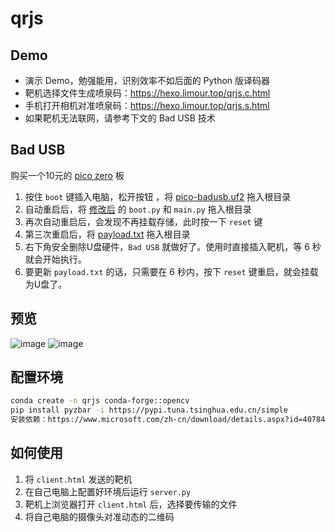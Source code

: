 # qrjs

## Demo
+ 演示 Demo，勉强能用，识别效率不如后面的 Python 版译码器
+ 靶机选择文件生成喷泉码：https://hexo.limour.top/qrjs.c.html
+ 手机打开相机对准喷泉码：https://hexo.limour.top/qrjs.s.html
+ 如果靶机无法联网，请参考下文的 Bad USB 技术

## Bad USB
购买一个10元的 [pico zero](https://www.waveshare.net/wiki/RP2040-Zero) 板
1. 按住 `boot` 键插入电脑，松开按钮 ，将 [pico-badusb.uf2](https://github.com/Limour-dev/qrjs/releases) 拖入根目录
2. 自动重启后，将 [修改后](https://github.com/Limour-dev/qrjs/tree/main/pico-badusb) 的 `boot.py` 和 `main.py` 拖入根目录
3. 再次自动重启后，会发现不再挂载存储，此时按一下 `reset` 键
4. 第三次重启后，将 [payload.txt](https://github.com/Limour-dev/qrjs/blob/main/payload.txt) 拖入根目录
5. 右下角安全删除U盘硬件，`Bad USB` 就做好了。使用时直接插入靶机，等 6 秒就会开始执行。
6. 要更新 `payload.txt` 的话，只需要在 6 秒内，按下 `reset` 键重启，就会挂载为U盘了。

## 预览
![image](https://github.com/user-attachments/assets/b41effcc-df05-417e-9e25-e729e27e6429)
![image](https://github.com/user-attachments/assets/d83730cb-487c-4ba8-8b8f-5ddffd38a4eb)

## 配置环境
```bash
conda create -n qrjs conda-forge::opencv
pip install pyzbar -i https://pypi.tuna.tsinghua.edu.cn/simple
安装依赖：https://www.microsoft.com/zh-cn/download/details.aspx?id=40784
```
## 如何使用
1. 将 `client.html` 发送的靶机
2. 在自己电脑上配置好环境后运行 `server.py`
3. 靶机上浏览器打开 `client.html` 后，选择要传输的文件
4. 将自己电脑的摄像头对准动态的二维码
